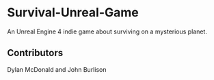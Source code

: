 # Survival-Unreal-Game
An Unreal Engine 4 indie game about surviving on a mysterious planet.

## Contributors
Dylan McDonald and John Burlison
